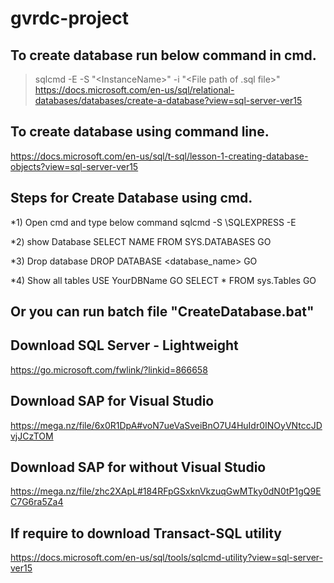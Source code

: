 # gvrdc-project

## To create database run below command in cmd.
> sqlcmd -E -S "<ComputerName>\<InstanceName>" -i "<File path of .sql file>"
https://docs.microsoft.com/en-us/sql/relational-databases/databases/create-a-database?view=sql-server-ver15
  
## To create database using command line.
https://docs.microsoft.com/en-us/sql/t-sql/lesson-1-creating-database-objects?view=sql-server-ver15

## Steps for Create Database using cmd.
*1) Open cmd and type below command
sqlcmd -S <computer name>\SQLEXPRESS -E

*2) show Database
SELECT NAME FROM SYS.DATABASES
GO

*3) Drop database
DROP DATABASE <database_name>
GO

*4) Show all tables
USE YourDBName
GO 
SELECT *
FROM sys.Tables
GO

## Or you can run batch file "CreateDatabase.bat"

## Download SQL Server - Lightweight
https://go.microsoft.com/fwlink/?linkid=866658

## Download SAP for Visual Studio
https://mega.nz/file/6x0R1DpA#voN7ueVaSveiBnO7U4HuIdr0INOyVNtccJDvjJCzTOM

## Download SAP for without Visual Studio
https://mega.nz/file/zhc2XApL#184RFpGSxknVkzuqGwMTky0dN0tP1gQ9EC7G6ra5Za4

## If require to download Transact-SQL utility
https://docs.microsoft.com/en-us/sql/tools/sqlcmd-utility?view=sql-server-ver15
